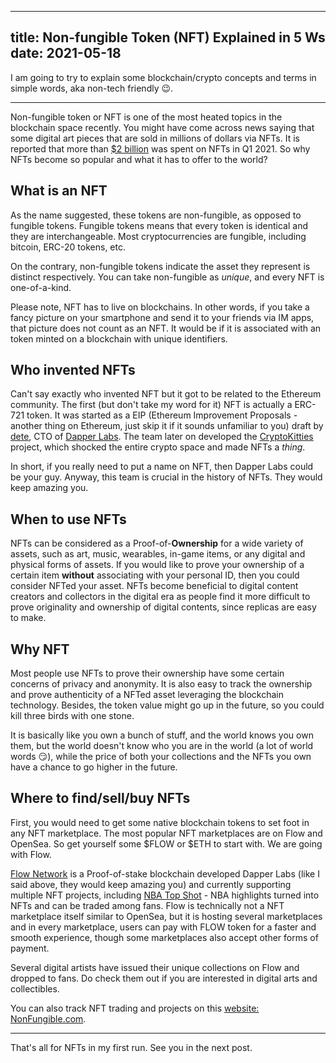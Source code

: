----
title: Non-fungible Token (NFT) Explained in 5 Ws
date: 2021-05-18
----

I am going to try to explain some blockchain/crypto concepts and terms in simple words, aka non-tech friendly 😉. 

------

Non-fungible token or NFT is one of the most heated topics in the blockchain space recently. You might have come across news saying that some digital art pieces that are sold in millions of dollars via NFTs. It is reported that more than [$2 billion](https://www.thewrap.com/nft-market-surges-2100-to-2-billion-in-q1-sales/) was spent on NFTs in Q1 2021. So why NFTs become so popular and what it has to offer to the world? 

## What is an NFT

As the name suggested, these tokens are non-fungible, as opposed to fungible tokens. Fungible tokens means that every token is identical and they are interchangeable. Most cryptocurrencies are fungible, including bitcoin, ERC-20 tokens, etc. 

On the contrary, non-fungible tokens indicate the asset they represent is distinct respectively. You can take non-fungible as *unique*, and every NFT is one-of-a-kind. 

Please note, NFT has to live on blockchains. In other words, if you take a fancy picture on your smartphone and send it to your friends via IM apps, that picture does not count as an NFT. It would be if it is associated with an token minted on a blockchain with unique identifiers.   

## Who invented NFTs

Can't say exactly who invented NFT but it got to be related to the Ethereum community. The first (but don't take my word for it) NFT is actually a ERC-721 token. It was started as a EIP (Ethereum Improvement Proposals - another thing on Ethereum, just skip it if it sounds unfamiliar to you) draft by [dete](https://github.com/dete), CTO of [Dapper Labs](https://www.dapperlabs.com/). The team later on developed the [CryptoKitties](https://www.cryptokitties.co/?utm_source=dapperlabs) project, which shocked the entire crypto space and made NFTs a *thing*. 

In short, if you really need to put a name on NFT, then Dapper Labs could be your guy. Anyway, this team is crucial in the history of NFTs. They would keep amazing you.  

## When to use NFTs

NFTs can be considered as a Proof-of-**Ownership** for a wide variety of assets, such as art, music, wearables, in-game items, or any digital and physical forms of assets. If you would like to prove your ownership of a certain item **without** associating with your personal ID, then you could consider NFTed your asset. NFTs become beneficial to digital content creators and collectors in the digital era as people find it more difficult to prove originality and ownership of digital contents, since replicas are easy to make. 

## Why NFT

Most people use NFTs to prove their ownership have some certain concerns of privacy and anonymity. It is also easy to track the ownership and prove authenticity of a NFTed asset leveraging the blockchain technology. Besides, the token value might go up in the future, so you could kill three birds with one stone. 

It is basically like you own a bunch of stuff, and the world knows you own them, but the world doesn't know who you are in the world (a lot of world words 😏), while the price of both your collections and the NFTs you own have a chance to go higher in the future.  

## Where to find/sell/buy NFTs

First, you would need to get some native blockchain tokens to set foot in any NFT marketplace. The most popular NFT marketplaces are on Flow and OpenSea. So get yourself some $FLOW or $ETH to start with. We are going with Flow. 

[Flow Network](https://www.onflow.org/) is a Proof-of-stake blockchain developed Dapper Labs (like I said above, they would keep amazing you) and  currently supporting multiple NFT projects, including [NBA Top Shot](nbatopshot.com) - NBA highlights turned into NFTs and can be traded among fans. Flow is technically not a NFT marketplace itself similar to OpenSea, but it is hosting several marketplaces and in every marketplace, users can pay with FLOW token for a faster and smooth experience, though some marketplaces also accept other forms of payment. 

Several digital artists have issued their unique collections on Flow and dropped to fans. Do check them out if you are interested in digital arts and collectibles.  

You can also track NFT trading and projects on this [website: NonFungible.com](https://nonfungible.com/).

------

That's all for NFTs in my first run. See you in the next post. 
